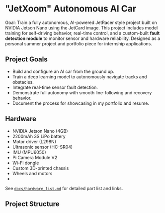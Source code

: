 # "JetXoom" Autonomous AI Car
Goal: Train a fully autonomous, AI-powered JetRacer style project built on NVIDIA Jetson Nano using the JetCard image. This project includes model training for self-driving behavior, real-time control, and a custom-built **fault detection module** to monitor sensor and hardware reliability. Designed as a personal summer project and portfolio piece for internship applications.

## Project Goals
- Build and configure an AI car from the ground up.
- Train a deep learning model to autonomously navigate tracks and obstacles.
- Integrate real-time sensor fault detection.
- Demonstrate full autonomy with smooth line-following and recovery behavior.
- Document the process for showcasing in my portfolio and resume.


## Hardware
- NVIDIA Jetson Nano (4GB)
- 2200mAh 3S LiPo battery
- Motor driver (L298N)
- Ultrasonic sensor (HC-SR04)
- IMU (MPU6050)
- Pi Camera Module V2
- Wi-Fi dongle
- Custom 3D-printed chassis 
- Wheels and motors
- 

See [`docs/hardware_list.md`]([docs/hardware_list.md](https://docs.google.com/document/d/17P2p_zScGRy9KwMatDvKX1qE3s3ogGrmhXNLoPHxNAk/edit?tab=t.0)) for detailed part list and links.


## Project Structure

